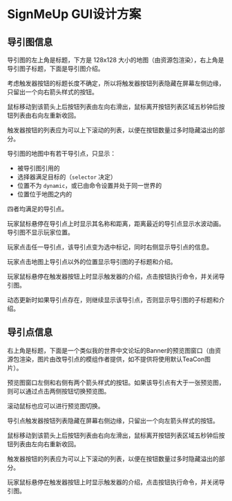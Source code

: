 # SignMeUp GUI设计方案

## 导引图信息

导引图的左上角是标题，下方是 128x128 大小的地图（由资源包渲染），右上角是导引图子标题，下面是导引图介绍。

考虑触发器按钮的标题长度不确定，所以将触发器按钮列表隐藏在屏幕左侧边缘，只留出一个向右箭头样式的按钮。

鼠标移动到该箭头上后按钮列表由左向右滑出，鼠标离开按钮列表区域五秒钟后按钮列表由右向左重新收回。

触发器按钮的列表应为可以上下滚动的列表，以便在按钮数量过多时隐藏溢出的部分。

导引图的地图中有若干导引点，只显示：

* 被导引图引用的
* 选择器满足目标的（`selector` 决定）
* 位置不为 `dynamic`，或已由命令设置并处于同一世界的
* 位置位于地图之内的

四者均满足的导引点。

玩家鼠标悬停在导引点上时显示其名称和距离，距离最近的导引点显示水波动画。导引图不显示玩家位置。

玩家点击任一导引点，该导引点变为选中标记，同时右侧显示导引点的信息。

玩家点击地图上导引点以外的位置显示导引图的子标题和介绍。

玩家鼠标悬停在触发器按钮上时显示触发器的介绍，点击按钮执行命令，并关闭导引图。

动态更新时如果导引点存在，则继续显示该导引点，否则显示导引图的子标题和介绍。

## 导引点信息

右上角是标题，下面是一个类似我的世界中文论坛的Banner的预览图窗口（由资源包渲染，图片由改导引点的模组作者提供，如不提供将使用默认TeaCon图片）。

预览图窗口左侧和右侧有两个箭头样式的按钮。如果该导引点有大于一张预览图，则可以通过点击两侧按钮切换预览图。

滚动鼠标也应可以进行预览图切换。

导引点触发器按钮列表隐藏在屏幕右侧边缘，只留出一个向左箭头样式的按钮。

鼠标移动到该箭头上后按钮列表由右向左滑出，鼠标离开按钮列表区域五秒钟后按钮列表由左向右重新收回。

触发器按钮的列表应为可以上下滚动的列表，以便在按钮数量过多时隐藏溢出的部分。

玩家鼠标悬停在触发器按钮上时显示触发器的介绍，点击按钮执行命令，并关闭导引图。


